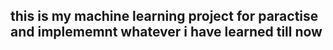 ## this is my machine learning project for paractise and implememnt whatever i have learned till now 
